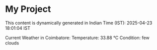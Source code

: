# My Project

This content is dynamically generated in Indian Time (IST): 2025-04-23 18:01:04 IST


Current Weather in Coimbatore:
Temperature: 33.88 °C
Condition: few clouds
